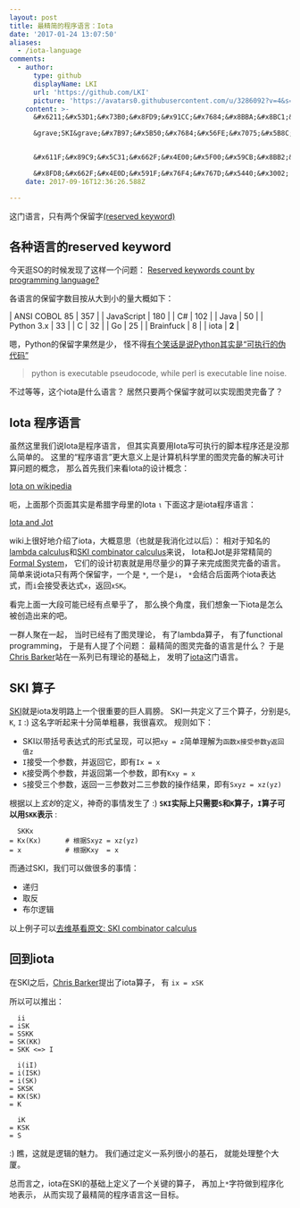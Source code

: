 ```yaml
---
layout: post
title: 最精简的程序语言：Iota
date: '2017-01-24 13:07:50'
aliases:
  - /iota-language
comments:
  - author:
      type: github
      displayName: LKI
      url: 'https://github.com/LKI'
      picture: 'https://avatars0.githubusercontent.com/u/3286092?v=4&s=73'
    content: >-
      &#x6211;&#x53D1;&#x73B0;&#x8FD9;&#x91CC;&#x7684;&#x8BBA;&#x8BC1;&#x5C11;&#x4E86;&#x5173;&#x952E;&#x7684;&#x4E00;&#x6B65;&#xFF1A;

      &grave;SKI&grave;&#x7B97;&#x5B50;&#x7684;&#x56FE;&#x7075;&#x5B8C;&#x5907;&#x6027;&#x3002;


      &#x611F;&#x89C9;&#x5C31;&#x662F;&#x4E00;&#x5F00;&#x59CB;&#x8BB2;&#x4E9B;&#x7B80;&#x5355;&#x7684;&#xFF0C;&#x7136;&#x540E;&#x5C31;&ldquo;&#x6613;&#x8BC1;&rdquo;&#xFF0C;PIA&#x5730;&#x4E22;&#x4E2A;&#x7ED3;&#x679C;&#x51FA;&#x6765;&#x3002;

      &#x8FD8;&#x662F;&#x4E0D;&#x591F;&#x76F4;&#x767D;&#x5440;&#x3002;
    date: 2017-09-16T12:36:26.588Z

---
```


这门语言，只有两个保留字[(reserved keyword)][wiki-reserved-keyword]

<!--more-->


## 各种语言的reserved keyword

今天逛SO的时候发现了这样一个问题：
[Reserved keywords count by programming language?][so-reserved-keyword]

各语言的保留字数目按从大到小的量大概如下：

| ANSI COBOL 85 | 357   |
| JavaScript    | 180   |
| C#            | 102   |
| Java          | 50    |
| Python 3.x    | 33    |
| C             | 32    |
| Go            | 25    |
| Brainfuck     | 8     |
| iota          | **2** |

嗯，Python的保留字果然是少，
怪不得[有个笑话是说Python其实是“可执行的伪代码”][executable-pseudocode]

> python is executable pseudocode, while perl is executable line noise.

不过等等，这个iota是什么语言？
居然只要两个保留字就可以实现图灵完备了？


## Iota 程序语言

虽然这里我们说Iota是程序语言，
但其实真要用Iota写可执行的脚本程序还是没那么简单的。
这里的“程序语言”更大意义上是计算机科学里的图灵完备的解决可计算问题的概念，
那么首先我们来看Iota的设计概念：

[Iota on wikipedia][iota]

呃，上面那个页面其实是希腊字母里的Iota `ι`
下面这才是iota程序语言：

[Iota and Jot][iota-jot]

wiki上很好地介绍了iota，大概意思（也就是我消化过以后）：
相对于知名的[lambda calculus][lambda]和[SKI combinator calculus][ski]来说，
Iota和Jot是非常精简的[Formal System][formal-system]，
它们的设计初衷就是用尽量少的算子来完成图灵完备的语言。
简单来说iota只有两个保留字，一个是 `*`, 一个是`i`，
`*`会结合后面两个iota表达式，而`i`会接受表达式`x`，返回`xSK`。

看完上面一大段可能已经有点晕乎了，
那么换个角度，我们想象一下iota是怎么被创造出来的吧。

一群人聚在一起，
当时已经有了图灵理论，
有了lambda算子，
有了functional programming，
于是有人提了个问题：
最精简的图灵完备的语言是什么？
于是[Chris Barker][chris]站在一系列已有理论的基础上，
发明了[iota][iota-jot]这门语言。


## SKI 算子

[SKI][ski]就是iota发明路上一个很重要的巨人肩膀。
SKI一共定义了三个算子，分别是`S`, `K`, `I`
:) 这名字听起来十分简单粗暴，我很喜欢。
规则如下：

* SKI以带括号表达式的形式呈现，可以把`xy = z`简单理解为`函数x接受参数y返回值z`
* `I`接受一个参数，并返回它，即有`Ix = x`
* `K`接受两个参数，并返回第一个参数，即有`Kxy = x`
* `S`接受三个参数，返回一三参数对二三参数的操作结果，即有`Sxyz = xz(yz)`

根据以上*玄妙*的定义，神奇的事情发生了 :)
**`SKI`实际上只需要`S`和`K`算子，`I`算子可以用`SKK`表示** :

```
  SKKx
= Kx(Kx)      # 根据Sxyz = xz(yz)
= x           # 根据Kxy  = x
```

而通过SKI，我们可以做很多的事情：

* 递归
* 取反
* 布尔逻辑

以上例子可以[去维基看原文: SKI combinator calculus][ski]


## 回到iota

在SKI之后，[Chris Barker][chris]提出了iota算子，
有 `ix = xSK`

所以可以推出：

```
  ii
= iSK
= SSKK
= SK(KK)
= SKK <=> I

  i(iI)
= i(ISK)
= i(SK)
= SKSK
= KK(SK)
= K

  iK
= KSK
= S
```

:) 瞧，这就是逻辑的魅力。
我们通过定义一系列很小的基石，
就能处理整个大厦。

总而言之，iota在SKI的基础上定义了一个关键的算子，
再加上`*`字符做到程序化地表示，
从而实现了最精简的程序语言这一目标。

[wiki-reserved-keyword]: https://en.wikipedia.org/wiki/Reserved_word
[so-reserved-keyword]: https://stackoverflow.com/questions/4980766/reserved-keywords-count-by-programming-language
[executable-pseudocode]: https://news.ycombinator.com/item?id=8241308
[iota]: https://en.wikipedia.org/wiki/Iota
[iota-jot]: https://en.wikipedia.org/wiki/Iota_and_Jot
[formal-system]: https://en.wikipedia.org/wiki/Formal_system
[lambda]: https://en.wikipedia.org/wiki/Lambda_calculus
[ski]: https://en.wikipedia.org/wiki/SKI_combinator_calculus
[chris]: https://en.wikipedia.org/wiki/Chris_Barker_(linguist)
